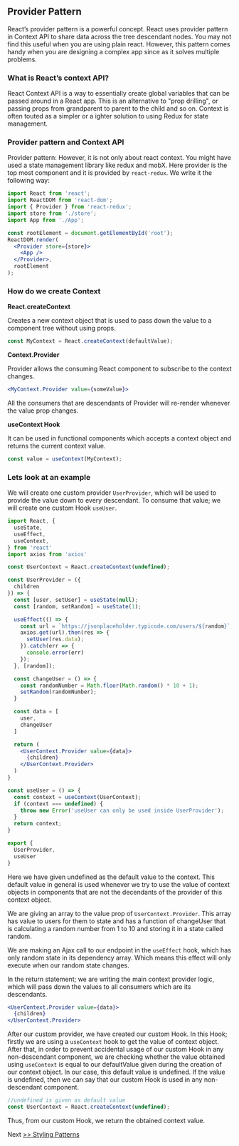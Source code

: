 ## Provider Pattern

React’s provider pattern is a powerful concept. React uses provider pattern in Context API to share data across the tree descendant nodes. You may not find this useful when you are using plain react. However, this pattern comes handy when you are designing a complex app since as it solves multiple problems.

### What is React’s context API?

React Context API is a way to essentially create global variables that can be passed around in a React app. This is an alternative to "prop drilling", or passing props from grandparent to parent to the child and so on. Context is often touted as a simpler or a ighter solution to using Redux for state management.

### Provider pattern and Context API

Provider pattern: However, it is not only about react context. You might have used a state management library like redux and mobX. Here provider is the top most component and it is provided by `react-redux`. We write it the following way:

```jsx
import React from 'react';
import ReactDOM from 'react-dom';
import { Provider } from 'react-redux';
import store from './store';
import App from './App';

const rootElement = document.getElementById('root');
ReactDOM.render(  
  <Provider store={store}>    
    <App />  
  </Provider>,  
  rootElement
);
```

### How do we create Context

**React.createContext**

Creates a new context object that is used to pass down the value to a component tree without using props.

```jsx
const MyContext = React.createContext(defaultValue);
```

**Context.Provider**

Provider allows the consuming React component to subscribe to the context changes.

```jsx
<MyContext.Provider value={someValue}>
```

All the consumers that are descendants of Provider will re-render whenever the value prop changes.

**useContext Hook**

It can be used in functional components which accepts a context object and returns the current context value.

```jsx
const value = useContext(MyContext);
```

### Lets look at an example

We will create one custom provider `UserProvider`, which will be used to provide the value down to every descendant. To consume that value; we will create one custom Hook `useUser`.

```jsx
import React, {
  useState,
  useEffect,
  useContext,
} from 'react'
import axios from 'axios'

const UserContext = React.createContext(undefined);

const UserProvider = ({
  children
}) => {
  const [user, setUser] = useState(null);
  const [random, setRandom] = useState(1);

  useEffect(() => {
    const url = `https://jsonplaceholder.typicode.com/users/${random}`;
    axios.get(url).then(res => {
      setUser(res.data);
    }).catch(err => {
      console.error(err)
    });
  }, [random]);

  const changeUser = () => {
    const randomNumber = Math.floor(Math.random() * 10 + 1);
    setRandom(randomNumber);
  }

  const data = [
    user,
    changeUser
  ]

  return (
    <UserContext.Provider value={data}>
      {children}
    </UserContext.Provider>
  )
}

const useUser = () => {
  const context = useContext(UserContext);
  if (context === undefined) {
    throw new Error('useUser can only be used inside UserProvider');
  }
  return context;
}

export {
  UserProvider,
  useUser
}
```

Here we have given undefined as the default value to the context. This default value in general is used whenever we try to use the value of context objects in components that are not the decendants of the provider of this context object.

We are giving an array to the value prop of `UserContext.Provider`. This array has value to users for them to state and has a function of changeUser that is calculating a random number from 1 to 10 and storing it in a state called random.

We are making an Ajax call to our endpoint in the `useEffect` hook, which has only random state in its dependency array. Which means this effect will only execute when our random state changes.

In the return statement; we are writing the main context provider logic, which will pass down the values to all consumers which are its descendants.

```jsx
<UserContext.Provider value={data}>
  {children}
</UserContext.Provider>
```

After our custom provider, we have created our custom Hook. In this Hook; firstly we are using a `useContext` hook to get the value of context object. After that, in order to prevent accidental usage of our custom Hook in any non-descendant component, we are checking whether the value obtained using `useContext` is equal to our defaultValue given during the creation of our context object. In our case, this default value is undefined. If the value is undefined, then we can say that our custom Hook is used in any non-descendant component.

```js
//undefined is given as default value
const UserContext = React.createContext(undefined);
```

Thus, from our custom Hook, we return the obtained context value.

Next [>> Styling Patterns](../styling-pattern/)
